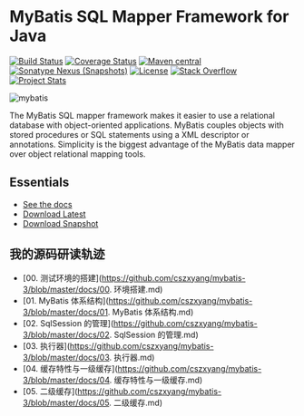 MyBatis SQL Mapper Framework for Java
=====================================

[![Build Status](https://travis-ci.org/mybatis/mybatis-3.svg?branch=master)](https://travis-ci.org/mybatis/mybatis-3)
[![Coverage Status](https://coveralls.io/repos/mybatis/mybatis-3/badge.svg?branch=master&service=github)](https://coveralls.io/github/mybatis/mybatis-3?branch=master)
[![Maven central](https://maven-badges.herokuapp.com/maven-central/org.mybatis/mybatis/badge.svg)](https://maven-badges.herokuapp.com/maven-central/org.mybatis/mybatis)
[![Sonatype Nexus (Snapshots)](https://img.shields.io/nexus/s/https/oss.sonatype.org/org.mybatis/mybatis.svg)](https://oss.sonatype.org/content/repositories/snapshots/org/mybatis/mybatis/)
[![License](http://img.shields.io/:license-apache-brightgreen.svg)](http://www.apache.org/licenses/LICENSE-2.0.html)
[![Stack Overflow](http://img.shields.io/:stack%20overflow-mybatis-brightgreen.svg)](http://stackoverflow.com/questions/tagged/mybatis)
[![Project Stats](https://www.openhub.net/p/mybatis/widgets/project_thin_badge.gif)](https://www.openhub.net/p/mybatis)

![mybatis](http://mybatis.github.io/images/mybatis-logo.png)

The MyBatis SQL mapper framework makes it easier to use a relational database with object-oriented applications.
MyBatis couples objects with stored procedures or SQL statements using a XML descriptor or annotations.
Simplicity is the biggest advantage of the MyBatis data mapper over object relational mapping tools.

Essentials
----------

* [See the docs](http://mybatis.github.io/mybatis-3)
* [Download Latest](https://github.com/mybatis/mybatis-3/releases)
* [Download Snapshot](https://oss.sonatype.org/content/repositories/snapshots/org/mybatis/mybatis/)

我的源码研读轨迹
----------

- [00. 测试环境的搭建](https://github.com/cszxyang/mybatis-3/blob/master/docs/00. 环境搭建.md)
- [01. MyBatis 体系结构](https://github.com/cszxyang/mybatis-3/blob/master/docs/01. MyBatis 体系结构.md)
- [02. SqlSession 的管理](https://github.com/cszxyang/mybatis-3/blob/master/docs/02. SqlSession 的管理.md)
- [03. 执行器](https://github.com/cszxyang/mybatis-3/blob/master/docs/03. 执行器.md)
- [04. 缓存特性与一级缓存](https://github.com/cszxyang/mybatis-3/blob/master/docs/04. 缓存特性与一级缓存.md)
- [05. 二级缓存](https://github.com/cszxyang/mybatis-3/blob/master/docs/05. 二级缓存.md)

